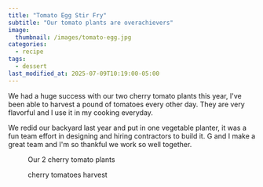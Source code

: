 ```yaml
---
title: "Tomato Egg Stir Fry"
subtitle: "Our tomato plants are overachievers"
image: 
  thumbnail: /images/tomato-egg.jpg
categories:
  - recipe
tags:
  - dessert
last_modified_at: 2025-07-09T10:19:00-05:00
---
```


We had a huge success with our two cherry tomato plants this year, I've been able to harvest a pound of tomatoes every other day. They are very flavorful and I use it in my cooking everyday. 

We redid our backyard last year and put in one vegetable planter, it was a fun team effort in designing and hiring contractors to build it. G and I make a great team and I'm so thankful we work so well together.

<figure class="align-left">
  <a href="#"><img src="{{ '/images/tomato-plant.jpg' | absolute_url }}" alt=""></a>
  <figcaption>Our 2 cherry tomato plants</figcaption>
</figure> 

<figure class="align-left">
  <a href="#"><img src="{{ '/images/tomatoes.jpg' | absolute_url }}" alt=""></a>
  <figcaption>cherry tomatoes harvest</figcaption>
</figure> 